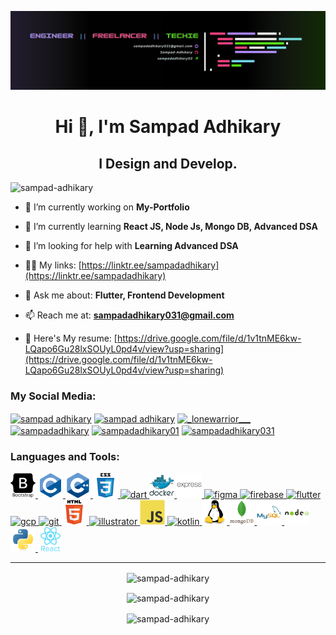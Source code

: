 ![logo](https://github.com/Sampad-Adhikary/Sampad-Adhikary/blob/main/Sampad%20Adhikary.png)
<h1 align="center">Hi 👋, I'm Sampad Adhikary</h1>
<h2 align="center">I Design and Develop.</h2>

<p align="left"> <img src="https://komarev.com/ghpvc/?username=sampad-adhikary&label=Profile%20views&color=0e75b6&style=flat" alt="sampad-adhikary" /> </p>

- 🔭 I’m currently working on **My-Portfolio**

- 🌱 I’m currently learning **React JS, Node Js, Mongo DB, Advanced DSA**

- 🤝 I’m looking for help with **Learning Advanced DSA**

- 👨‍💻 My links: [https://linktr.ee/sampadadhikary](https://linktr.ee/sampadadhikary)

- 💬 Ask me about: **Flutter, Frontend Development**

- 📫 Reach me at: **sampadadhikary031@gmail.com**

- 📄 Here's My resume: [https://drive.google.com/file/d/1v1tnME6kw-LQapo6Gu28lxSOUyL0pd4v/view?usp=sharing](https://drive.google.com/file/d/1v1tnME6kw-LQapo6Gu28lxSOUyL0pd4v/view?usp=sharing)

<h3 align="left">My Social Media:</h3>
<p align="left">
<a href="https://linkedin.com/in/sampad adhikary" target="blank"><img align="center" src="https://raw.githubusercontent.com/rahuldkjain/github-profile-readme-generator/master/src/images/icons/Social/linked-in-alt.svg" alt="sampad adhikary" height="30" width="40" /></a>
<a href="https://fb.com/sampad adhikary" target="blank"><img align="center" src="https://raw.githubusercontent.com/rahuldkjain/github-profile-readme-generator/master/src/images/icons/Social/facebook.svg" alt="sampad adhikary" height="30" width="40" /></a>
<a href="https://instagram.com/_lonewarrior___" target="blank"><img align="center" src="https://raw.githubusercontent.com/rahuldkjain/github-profile-readme-generator/master/src/images/icons/Social/instagram.svg" alt="_lonewarrior___" height="30" width="40" /></a>
<a href="https://www.codechef.com/users/sampadadhikary" target="blank"><img align="center" src="https://cdn.jsdelivr.net/npm/simple-icons@3.1.0/icons/codechef.svg" alt="sampadadhikary" height="30" width="40" /></a>
<a href="https://www.hackerrank.com/sampadadhikary01" target="blank"><img align="center" src="https://raw.githubusercontent.com/rahuldkjain/github-profile-readme-generator/master/src/images/icons/Social/hackerrank.svg" alt="sampadadhikary01" height="30" width="40" /></a>
<a href="https://www.leetcode.com/sampadadhikary031" target="blank"><img align="center" src="https://raw.githubusercontent.com/rahuldkjain/github-profile-readme-generator/master/src/images/icons/Social/leet-code.svg" alt="sampadadhikary031" height="30" width="40" /></a>
</p>

<h3 align="left">Languages and Tools:</h3>
<p align="left"> <a href="https://getbootstrap.com" target="_blank" rel="noreferrer"> <img src="https://raw.githubusercontent.com/devicons/devicon/master/icons/bootstrap/bootstrap-plain-wordmark.svg" alt="bootstrap" width="40" height="40"/> </a> <a href="https://www.cprogramming.com/" target="_blank" rel="noreferrer"> <img src="https://raw.githubusercontent.com/devicons/devicon/master/icons/c/c-original.svg" alt="c" width="40" height="40"/> </a> <a href="https://www.w3schools.com/cpp/" target="_blank" rel="noreferrer"> <img src="https://raw.githubusercontent.com/devicons/devicon/master/icons/cplusplus/cplusplus-original.svg" alt="cplusplus" width="40" height="40"/> </a> <a href="https://www.w3schools.com/css/" target="_blank" rel="noreferrer"> <img src="https://raw.githubusercontent.com/devicons/devicon/master/icons/css3/css3-original-wordmark.svg" alt="css3" width="40" height="40"/> </a> <a href="https://dart.dev" target="_blank" rel="noreferrer"> <img src="https://www.vectorlogo.zone/logos/dartlang/dartlang-icon.svg" alt="dart" width="40" height="40"/> </a> <a href="https://www.docker.com/" target="_blank" rel="noreferrer"> <img src="https://raw.githubusercontent.com/devicons/devicon/master/icons/docker/docker-original-wordmark.svg" alt="docker" width="40" height="40"/> </a> <a href="https://expressjs.com" target="_blank" rel="noreferrer"> <img src="https://raw.githubusercontent.com/devicons/devicon/master/icons/express/express-original-wordmark.svg" alt="express" width="40" height="40"/> </a> <a href="https://www.figma.com/" target="_blank" rel="noreferrer"> <img src="https://www.vectorlogo.zone/logos/figma/figma-icon.svg" alt="figma" width="40" height="40"/> </a> <a href="https://firebase.google.com/" target="_blank" rel="noreferrer"> <img src="https://www.vectorlogo.zone/logos/firebase/firebase-icon.svg" alt="firebase" width="40" height="40"/> </a> <a href="https://flutter.dev" target="_blank" rel="noreferrer"> <img src="https://www.vectorlogo.zone/logos/flutterio/flutterio-icon.svg" alt="flutter" width="40" height="40"/> </a> <a href="https://cloud.google.com" target="_blank" rel="noreferrer"> <img src="https://www.vectorlogo.zone/logos/google_cloud/google_cloud-icon.svg" alt="gcp" width="40" height="40"/> </a> <a href="https://git-scm.com/" target="_blank" rel="noreferrer"> <img src="https://www.vectorlogo.zone/logos/git-scm/git-scm-icon.svg" alt="git" width="40" height="40"/> </a> <a href="https://www.w3.org/html/" target="_blank" rel="noreferrer"> <img src="https://raw.githubusercontent.com/devicons/devicon/master/icons/html5/html5-original-wordmark.svg" alt="html5" width="40" height="40"/> </a> <a href="https://www.adobe.com/in/products/illustrator.html" target="_blank" rel="noreferrer"> <img src="https://www.vectorlogo.zone/logos/adobe_illustrator/adobe_illustrator-icon.svg" alt="illustrator" width="40" height="40"/> </a> <a href="https://developer.mozilla.org/en-US/docs/Web/JavaScript" target="_blank" rel="noreferrer"> <img src="https://raw.githubusercontent.com/devicons/devicon/master/icons/javascript/javascript-original.svg" alt="javascript" width="40" height="40"/> </a> <a href="https://kotlinlang.org" target="_blank" rel="noreferrer"> <img src="https://www.vectorlogo.zone/logos/kotlinlang/kotlinlang-icon.svg" alt="kotlin" width="40" height="40"/> </a> <a href="https://www.linux.org/" target="_blank" rel="noreferrer"> <img src="https://raw.githubusercontent.com/devicons/devicon/master/icons/linux/linux-original.svg" alt="linux" width="40" height="40"/> </a> <a href="https://www.mongodb.com/" target="_blank" rel="noreferrer"> <img src="https://raw.githubusercontent.com/devicons/devicon/master/icons/mongodb/mongodb-original-wordmark.svg" alt="mongodb" width="40" height="40"/> </a> <a href="https://www.mysql.com/" target="_blank" rel="noreferrer"> <img src="https://raw.githubusercontent.com/devicons/devicon/master/icons/mysql/mysql-original-wordmark.svg" alt="mysql" width="40" height="40"/> </a> <a href="https://nodejs.org" target="_blank" rel="noreferrer"> <img src="https://raw.githubusercontent.com/devicons/devicon/master/icons/nodejs/nodejs-original-wordmark.svg" alt="nodejs" width="40" height="40"/> </a> <a href="https://www.python.org" target="_blank" rel="noreferrer"> <img src="https://raw.githubusercontent.com/devicons/devicon/master/icons/python/python-original.svg" alt="python" width="40" height="40"/> </a> <a href="https://reactjs.org/" target="_blank" rel="noreferrer"> <img src="https://raw.githubusercontent.com/devicons/devicon/master/icons/react/react-original-wordmark.svg" alt="react" width="40" height="40"/> </a> </p>
<hr>
<p align = "center"><img align="center" src="https://github-readme-stats.vercel.app/api/top-langs?username=sampad-adhikary&show_icons=true&locale=en&layout=compact&theme=synthwave" alt="sampad-adhikary" /></p>

<p align = "center"><img align="center" src="https://github-readme-stats.vercel.app/api?username=sampad-adhikary&show_icons=true&locale=en&theme=synthwave" alt="sampad-adhikary" /></p>

<p align = "center"><img align="center" src="https://github-readme-streak-stats.herokuapp.com/?user=sampad-adhikary&theme=gruvbox" alt="sampad-adhikary" /></p>
